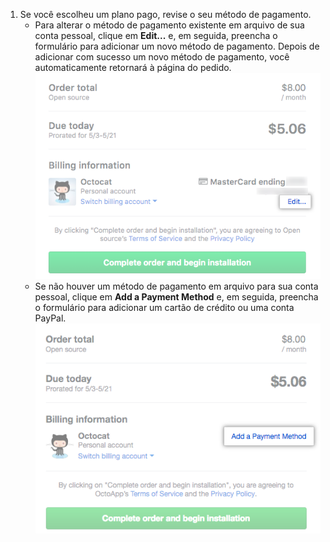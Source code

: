 1. Se você escolheu um plano pago, revise o seu método de pagamento.
    - Para alterar o método de pagamento existente em arquivo de sua conta pessoal, clique em **Edit...** e, em seguida, preencha o formulário para adicionar um novo método de pagamento. Depois de adicionar com sucesso um novo método de pagamento, você automaticamente retornará à página do pedido. ![Link para adicionar um método de pagamento à sua conta pessoal](/assets/images/help/marketplace/marketplace-edit-payment-method-personal.png)
    - Se não houver um método de pagamento em arquivo para sua conta pessoal, clique em **Add a Payment Method** e, em seguida, preencha o formulário para adicionar um cartão de crédito ou uma conta PayPal. ![Link para adicionar um método de pagamento à sua conta pessoal](/assets/images/help/marketplace/marketplace-add-payment-method-personal.png)
